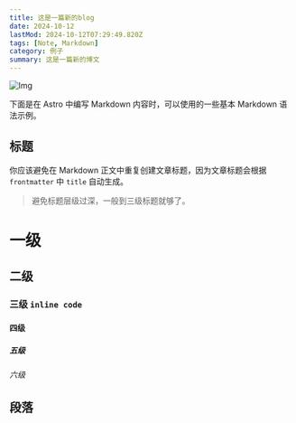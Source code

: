```yaml
---
title: 这是一篇新的blog
date: 2024-10-12
lastMod: 2024-10-12T07:29:49.820Z
tags: [Note, Markdown]
category: 例子
summary: 这是一篇新的博文
---
```

![Img](https://s2.loli.net/2024/10/12/juZmoThHvgc3QJA.png)

下面是在 Astro 中编写 Markdown 内容时，可以使用的一些基本 Markdown 语法示例。

## 标题

你应该避免在 Markdown 正文中重复创建文章标题，因为文章标题会根据 `frontmatter` 中 `title` 自动生成。

> 避免标题层级过深，一般到三级标题就够了。

# 一级

## 二级

### 三级 `inline code`

#### 四级

##### 五级

###### 六级

## 段落